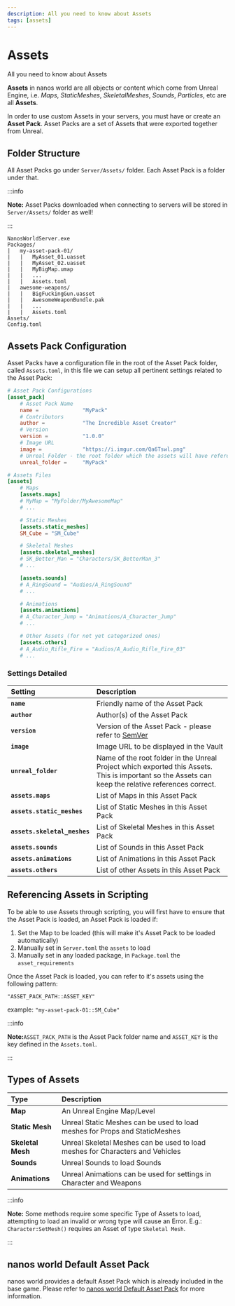 ```yaml
---
description: All you need to know about Assets
tags: [assets]
---
```


# Assets

All you need to know about Assets

**Assets** in nanos world are all objects or content which come from Unreal Engine, i.e. _Maps_, _StaticMeshes_, _SkeletalMeshes_, _Sounds_, _Particles_, etc are all **Assets**.

In order to use custom Assets in your servers, you must have or create an **Asset Pack**. Asset Packs are a set of Assets that were exported together from Unreal.

## Folder Structure

All Asset Packs go under `Server/Assets/` folder. Each Asset Pack is a folder under that.

:::info

**Note:** Asset Packs downloaded when connecting to servers will be stored in `Server/Assets/` folder as well!

:::

```text title="Server Folder"
NanosWorldServer.exe
Packages/
|   my-asset-pack-01/
|   |   MyAsset_01.uasset
|   |   MyAsset_02.uasset
|   |   MyBigMap.umap
|   |   ...
|   |   Assets.toml
|   awesome-weapons/
|   |   BigFuckingGun.uasset
|   |   AwesomeWeaponBundle.pak
|   |   ...
|   |   Assets.toml
Assets/
Config.toml
```

## Assets Pack Configuration

Asset Packs have a configuration file in the root of the Asset Pack folder, called `Assets.toml`, in this file we can setup all pertinent settings related to the Asset Pack:

```toml title="Assets.toml"
# Asset Pack Configurations
[asset_pack]
    # Asset Pack Name
    name =              "MyPack"
    # Contributors
    author =            "The Incredible Asset Creator"
    # Version
    version =           "1.0.0"
    # Image URL
    image =             "https://i.imgur.com/Qa6Tswl.png"
    # Unreal Folder - the root folder which the assets will have references to each other
    unreal_folder =     "MyPack"

# Assets Files
[assets]
    # Maps
    [assets.maps]
    # MyMap = "MyFolder/MyAwesomeMap"
    # ...

    # Static Meshes
    [assets.static_meshes]
    SM_Cube = "SM_Cube"

    # Skeletal Meshes
    [assets.skeletal_meshes]
    # SK_Better_Man = "Characters/SK_BetterMan_3"
    # ...

    [assets.sounds]
    # A_RingSound = "Audios/A_RingSound"
    # ...

    # Animations
    [assets.animations]
    # A_Character_Jump = "Animations/A_Character_Jump"
    # ...

    # Other Assets (for not yet categorized ones)
    [assets.others]
    # A_Audio_Rifle_Fire = "Audios/A_Audio_Rifle_Fire_03"
    # ...
```


### Settings Detailed

| Setting | Description |
| :--- | :--- |
| **`name`** | Friendly name of the Asset Pack |
| **`author`** | Author\(s\) of the Asset Pack |
| **`version`** | Version of the Asset Pack - please refer to [SemVer](https://semver.org/) |
| **`image`** | Image URL to be displayed in the Vault |
| **`unreal_folder`** | Name of the root folder in the Unreal Project which exported this Assets. This is important so the Assets can keep the relative references correct. |
| **`assets.maps`** | List of Maps in this Asset Pack |
| **`assets.static_meshes`** | List of Static Meshes in this Asset Pack |
| **`assets.skeletal_meshes`** | List of Skeletal Meshes in this Asset Pack |
| **`assets.sounds`** | List of Sounds in this Asset Pack |
| **`assets.animations`** | List of Animations in this Asset Pack |
| **`assets.others`** | List of other Assets in this Asset Pack |

## Referencing Assets in Scripting

To be able to use Assets through scripting, you will first have to ensure that the Asset Pack is loaded, an Asset Pack is loaded if:

1. Set the Map to be loaded \(this will make it's Asset Pack to be loaded automatically\)
2. Manually set in `Server.toml` the `assets` to load
3. Manually set in any loaded package, in `Package.toml` the `asset_requirements`

Once the Asset Pack is loaded, you can refer to it's assets using the following pattern: 

`"ASSET_PACK_PATH::ASSET_KEY"`

example: `"my-asset-pack-01::SM_Cube"`

:::info

**Note:**`ASSET_PACK_PATH` is the Asset Pack folder name and `ASSET_KEY` is the key defined in the `Assets.toml`.

:::

## Types of Assets

| Type | Description |
| :--- | :--- |
| **Map** | An Unreal Engine Map/Level |
| **Static Mesh** | Unreal Static Meshes can be used to load meshes for Props and StaticMeshes |
| **Skeletal Mesh** | Unreal Skeletal Meshes can be used to load meshes for Characters and Vehicles |
| **Sounds** | Unreal Sounds to load Sounds |
| **Animations** | Unreal Animations can be used for settings in Character and Weapons |

:::info

**Note:** Some methods require some specific Type of Assets to load, attempting to load an invalid or wrong type will cause an Error. E.g.: `Character:SetMesh()` requires an Asset of type `Skeletal Mesh`.

:::

## nanos world Default Asset Pack

nanos world provides a default  Asset Pack which is already included in the base game. Please refer to [nanos world Default Asset Pack](/docs/assets-modding/default-asset-pack/default-asset-pack) for more information.

